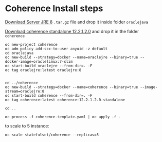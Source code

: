 # Coherence Install steps

[Download Server JRE 8](http://www.oracle.com/technetwork/java/javase/downloads/server-jre8-downloads-2133154.html) `.tar.gz` file and drop it inside folder `oraclejava`

[Download coherence standalone 12.2.1.2.0](http://www.oracle.com/technetwork/middleware/coherence/downloads/index.html) and drop it in the folder `coherence`

```
oc new-project coherence
oc adm policy add-scc-to-user anyuid -z default
cd oraclejava
oc new-build --strategy=docker --name=oraclejre --binary=true --docker-image=oraclelinux:7-slim
oc start-build oraclejre --from-dir=. -F
oc tag oraclejre:latest oraclejre:8


cd ../coherence
oc new-build --strategy=docker --name=coherence --binary=true --image-stream=oraclejre:8
oc start-build coherence --from-dir=. -F
oc tag coherence:latest coherence:12.2.1.2.0-standalone

cd ..

oc process -f coherence-template.yaml | oc apply -f -
```
to scale to 5 instance:
```
oc scale statefulset/coherence --replicas=5
```